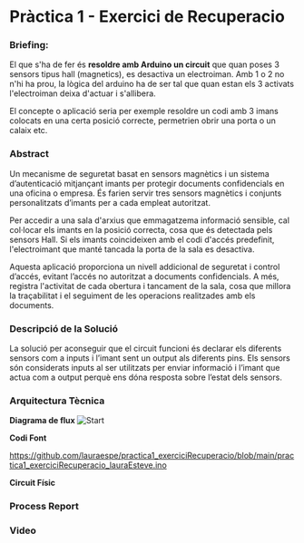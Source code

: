 # Pràctica 1 - Exercici de Recuperacio

### Briefing:
El que s'ha de fer és **resoldre amb Arduino un circuit** que quan poses 3 sensors tipus hall (magnetics), es desactiva un electroiman. Amb 1 o 2 no n'hi ha prou, la lògica del arduino ha de ser tal que quan estan els 3 activats l'electroiman deixa d'actuar i s'allibera.

El concepte o aplicació seria per exemple resoldre un codi amb 3 imans colocats en una certa posició correcte, permetrien obrir una porta o un calaix etc.

### Abstract
Un mecanisme de seguretat basat en sensors magnètics i un sistema d’autenticació mitjançant imants per protegir documents confidencials en una oficina o empresa. És farien servir tres sensors magnètics i conjunts personalitzats d’imants per a cada empleat autoritzat.

Per accedir a una sala d'arxius que emmagatzema informació sensible, cal col·locar els imants en la posició correcta, cosa que és detectada pels sensors Hall. Si els imants coincideixen amb el codi d'accés predefinit, l'electroimant que manté tancada la porta de la sala es desactiva.

Aquesta aplicació proporciona un nivell addicional de seguretat i control d’accés, evitant l’accés no autoritzat a documents confidencials. A més, registra l'activitat de cada obertura i tancament de la sala, cosa que millora la traçabilitat i el seguiment de les operacions realitzades amb els documents.

### Descripció de la Solució
La solució per aconseguir que el circuit funcioni és declarar els diferents sensors com a inputs i l’imant sent un output als diferents pins.
Els sensors són considerats inputs al ser utilitzats per enviar informació i l’imant que actua com a output perquè ens dóna resposta sobre l’estat dels sensors.

### Arquitectura Tècnica
**Diagrama de flux**
![Start](https://github.com/lauraespe/practica1_exerciciRecuperacio/assets/81622003/6328a27a-f508-4923-b131-60c7c3c31f67)

**Codi Font**

https://github.com/lauraespe/practica1_exerciciRecuperacio/blob/main/practica1_exerciciRecuperacio_lauraEsteve.ino 


**Circuit Físic**

### Process Report

### Video
